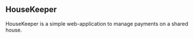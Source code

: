 HouseKeeper
-----------

HouseKeeper is a simple web-application to manage payments on a shared house.
